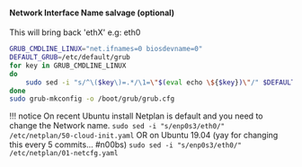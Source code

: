#### Network Interface Name salvage (optional)

This will bring back 'ethX' e.g: eth0

```bash
GRUB_CMDLINE_LINUX="net.ifnames=0 biosdevname=0"
DEFAULT_GRUB=/etc/default/grub
for key in GRUB_CMDLINE_LINUX
do
    sudo sed -i "s/^\($key\)=.*/\1=\"$(eval echo \${$key})\"/" $DEFAULT_GRUB
done
sudo grub-mkconfig -o /boot/grub/grub.cfg
```

!!! notice
    On recent Ubuntu install Netplan is default and you need to change the Network name.
    ```
    sudo sed -i "s/enp0s3/eth0/" /etc/netplan/50-cloud-init.yaml
    ```
    OR on Ubuntu 19.04 (yay for changing this every 5 commits... #n00bs)
    ```
    sudo sed -i "s/enp0s3/eth0/" /etc/netplan/01-netcfg.yaml
    ```

